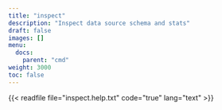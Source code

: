 ```yaml
---
title: "inspect"
description: "Inspect data source schema and stats"
draft: false
images: []
menu:
  docs:
    parent: "cmd"
weight: 3000
toc: false
---
```


{{< readfile file="inspect.help.txt" code="true" lang="text" >}}
